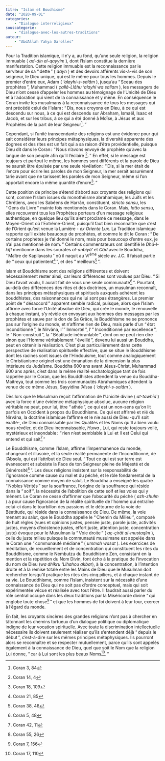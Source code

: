 ```yaml
---
titre: "Islam et Boudhisme"
date: "2020-09-01"
categories: 
	- "Dialogue interreligieux"
souscategorie: 
	- "dialogue-avec-les-autres-traditions"
auteur: 
	- "AbdAllah Yahya Darolles"
---
```


Pour la Tradition islamique, il n’y a, au fond, qu’une seule religion, la religion immuable ( *ad-din al-qayyim* ), dont l’Islam constitue la dernière manifestation. Cette religion immuable est la reconnaissance par le serviteur de sa “&#8239;dette&#8239;” ( *dayn* ) et des devoirs afférents vis-à-vis de son seigneur, le Dieu unique, qui est le même pour tous les hommes. Depuis le premier d’entre eux, Adam ( *‘alayhi-s-salâm* ), jusqu’au “&#8239;Sceau des prophètes&#8239;”, Muhammad ( *çallâ-Llâhu ‘alayhi wa sallam* ), les messagers de Dieu n’ont cessé d’appeler les hommes au témoignage de l’Unicité de Dieu et à l’adoration qui vient de la connaissance et y mène. En conséquence le Coran invite les musulmans à la reconnaissance de tous les messages qui ont précédé celui de l’Islam&#8239;: “&#8239;Dis, nous croyons en Dieu, à ce qui est descendu sur nous, à ce qui est descendu sur Abraham, Ismaël, Isaac et Jacob, et sur les tribus, à ce qui a été donné à Moïse, à Jésus et aux Prophètes de la part de leur Seigneur[^1].&#8239;” 

Cependant, si l’unité transcendante des religions est une évidence pour qui sait considérer leurs principes métaphysiques, la diversité apparente des dogmes et des rites est un fait qui a sa raison d’être providentielle, puisque Dieu dit dans le Coran&#8239;: “&#8239;Nous n’avons envoyé de prophète qu’avec la langue de son peuple afin qu’il l’éclaire [^2].&#8239;” En effet, si le message est toujours et partout le même, les hommes sont différents et la parole de Dieu ne saurait être épuisée par une seule révélation&#8239;: “&#8239;Dis, si la mer était de l’encre pour écrire les paroles de mon Seigneur, la mer serait assurément tarie avant que ne tarissent les paroles de mon Seigneur, même si l’on apportait encore la même quantité d’encre[^3].&#8239;” 

Cette position de principe s’étend d’abord aux croyants des religions qui sont, comme l’Islam issues du monothéisme abrahamique, les Juifs et les Chrétiens, avec les Sabéens de Harrân, constituent, *stricto sensu*, les “&#8239;Gens du Livre&#8239;” mainte fois mentionnés dans le Coran. Mais, *latto sensu*, elles recouvrent tous les Prophètes porteurs d’un message religieux authentique, en quelque lieu qu’ils aient proclamé ce message, dans le Moyen-Orient où l’Extrême-Orient, puisqu’il faut bien reconnaître que c’est de l’Orient qu’est venue la Lumière - *ex Oriente Lux*. La Tradition islamique rapporte qu’il existe beaucoup de prophètes, et comme le dit le Coran&#8239;: “&#8239;De certains prophètes je t’ai donné le nom, mais pour beaucoup d’entre eux, je n’ai pas mentionné de nom.&#8239;” Certains commentateurs ont identifié le *Dhû-l-kifl* mentionné dans les sourates *al-anbiyâ’* et *Câd* avec le Bouddha, “&#8239;Maître de Kapilavastu&#8239;” où il naquit au VI<sup>ème</sup> siècle av. J.C. Il faisait partie de “&#8239;ceux qui patientent[^4]&#8239;”, et des “&#8239;meilleurs[^5]&#8239;”.

Islam et Bouddhisme sont des religions différentes et doivent nécessairement rester ainsi, car leurs différences sont voulues par Dieu. “&#8239;Si Dieu l’avait voulu, Il aurait fait de vous une seule communauté[^6]&#8239;”. Pourtant, au-delà des différences des rites et des doctrines, un musulman reconnaît, dans les principes métaphysiques et spirituels auxquels adhèrent les bouddhistes, des raisonnances qui ne lui sont pas étrangères. Le premier point de “&#8239;désaccord&#8239;” apparent semble radical, puisque, alors que l’Islam affirme avec force l’Unité absolue de Dieu, qui crée le monde, le renouvelle à chaque instant, s’y révèle en envoyant aux hommes des messages par les prophètes et sauve par le don de Sa Grâce, le Bouddhisme ne se prononce pas sur l’origine du monde, et n’affirme rien de Dieu, mais parle d’un “&#8239;état inconditionné&#8239;”, le Nirvâna, l’&#8239;” Immortel&#8239;”, l’&#8239;” Inconditionné par excellence&#8239;”, le “&#8239;Non-construit&#8239;”, la “&#8239;Béatitude inébranlable&#8239;”, dont on ne peut rien dire sinon que l’Homme véritablement “&#8239;éveillé&#8239;”, devenu lui aussi un Bouddha, peut en obtenir la réalisation. C’est plus particulièrement dans cette perspective de réalisation spirituelle effective, que se situe le Bouddhisme dont les racines sont issues de l’Hindouisme, tout comme analogiquement le Christianisme originel est une émanation de la dimension la plus intérieure du Judaïsme. Bouddha 600 ans avant Jésus-Christ, Muhammad 600 ans après, c’est dans la même réalité eschatologique tant de fois rappelée par le Coran, que les Bouddhistes attendent la venue du Bouddha-Maitreya, tout comme les trois communautés Abrahamiques attendent la venue de ce même Jésus, Sayyidina ‘Aïssa ( *‘alayhi-s-salâm* ).

Dès lors que le Musulman reçoit l’affirmation de l’Unicité divine ( *at-tawhîd* ) avec la force d’une évidence métaphysique absolue, aucune religion véritable ne peut, pour lui, être “&#8239;athée&#8239;”, ce qui est un non-sens qu’on lit parfois en Occident à propos du Bouddhisme. Ce qui est affirmé et nié du Nirvâna, la doctrine islamique l’affirme et le nie aussi de Dieu -qu’Il soit exalté-, de Dieu connaissable par les Qualités et les Noms qu’Il a bien voulu nous révéler, et de Dieu inconnaissable, *Huwa* , Lui, qui reste toujours voilé, mystérieux et insondable&#8239;: “&#8239;rien n’est semblable à Lui et Il est Celui qui entend et qui sait[^7]&#8239;” 

Le Bouddhisme, comme l’Islam, affirme l’impermanence du monde, changeant et illusoire, et la seule réalité permanente de l’Inconditionné, de l’Absolu, qui est l’attribut de Dieu seul. “&#8239;Tout ce qui est sur terre est évanescent et subsiste la Face de ton Seigneur pleine de Majesté et de Générosité[^8]&#8239;”. Les deux religions insistent sur la responsabilité de l’ignorance comme cause du mal et du péché, et le rôle fondamental de la connaissance comme moyen de salut. Le Bouddha a enseigné les quatre “&#8239;Nobles Vérités&#8239;” sur la souffrance, l’origine de la souffrance qui réside dans la “&#8239;soif&#8239;”, la nécessité de l’abolition de cette soif et les voies qui y mènent. Le Coran ne cesse d’affirmer que l’obscurité du péché ( *azh-zhulm* ) a pour cause l’ignorance de la réalité spirituelle de l’homme qui entraîne celui-ci dans le tourbillon des passions et le détourne de la voie de Béatitude, qui réside dans la connaissance de Dieu. De même, la voie menant au salut, que le Bouddha appelle le “&#8239;Chemin du Milieu&#8239;”, composé de huit règles (vues et opinions justes, pensée juste, parole juste, activités justes, moyens d’existence justes, effort juste, attention juste, concentration juste) évoque pour le Musulman la “&#8239;Voie droite&#8239;” ( *aç-çirât al-mustaqîm* ), celle du juste milieu puisque la communauté musulmane est appelée dans le Coran une “&#8239;communauté médiane&#8239;” ( *ummah wasat* ). Les exercices de méditation, de recueillement et de concentration qui constituent les rites du Bouddhisme, comme le Nembutzu du Bouddhisme Zen, consistant en la mention et la répétition du Nom Divin, font écho à la pratique de l’invocation du nom de Dieu (w*a dhikru ‘Llhahou akba*r), à la concentration, à l’intention droite et à la remise totale entre les Mains de Dieu que le Musulman doit rechercher lorsqu’il pratique les rites des cinq piliers, et à chaque instant de sa vie. Le Bouddhisme, comme l’Islam, insistent sur la nécessité d’une connaissance de Dieu qui ne soit pas d’ordre conceptuel, mais qui soit expérimentée vécue et réalisée avec tout l’être. Il faudrait aussi parler du rôle central occupé dans les deux traditions par la Miséricorde divine “&#8239;qui englobe toute chose[^9]&#8239;” et que les hommes de foi doivent à leur tour, exercer à l’égard du monde.

En fait, les croyants sincères des grandes religions n’ont pas à chercher en tâtonnant les chemins tortueux d’un dialogue politique ou diplomatique indigne de leur vocation spirituelle. Avec toute la discrimination intellectuelle nécessaire ils doivent seulement réaliser qu’ils s’entendent déjà “&#8239;depuis le début&#8239;”, c’est-à-dire sur les mêmes principes métaphysiques. Ils pourront alors se reconnaître et se respecter mutuellement, parce qu’ils sont appelés également à la connaissance de Dieu, quel que soit le Nom que la religion Lui donne, “&#8239;car à Lui sont les plus beaux Noms[^10].&#8239;” 

[^1]:  Coran 3, 84
[^2]:  Coran 14, 4
[^3]:  Coran 18, 109
[^4]:  Coran 21, 85
[^5]:  Coran 38, 48
[^6]:  Coran 5, 48
[^7]:  Coran 42, 11
[^8]:  Coran 55, 26
[^9]:  Coran 7, 156
[^10]:  Coran 17, 110
